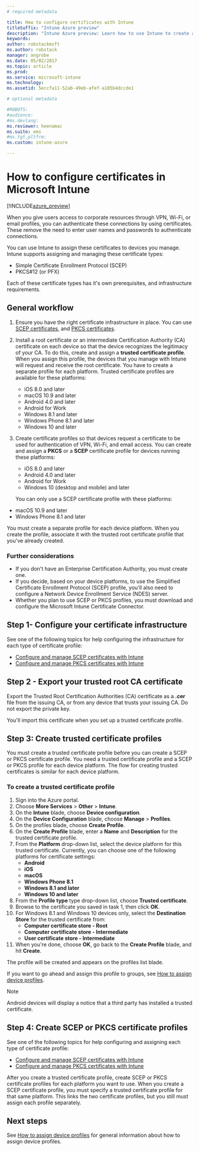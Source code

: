 ```yaml
---
# required metadata

title: How to configure certificates with IntunetitleSuffix: "Intune Azure preview"
description: "Intune Azure preview: Learn how to use Intune to create and assign certificates that help you secure Wi-Fi, VPN, and other connections."
keywords:
author: robstackmsft
ms.author: robstack
manager: angrobe
ms.date: 05/02/2017
ms.topic: article
ms.prod:
ms.service: microsoft-intune
ms.technology:
ms.assetid: 5eccfa11-52ab-49eb-afef-a185b4dccde1

# optional metadata

#ROBOTS:
#audience:
#ms.devlang:
ms.reviewer: heenamac
ms.suite: ems
#ms.tgt_pltfrm:
ms.custom: intune-azure

---
```


# How to configure certificates in Microsoft Intune

[!INCLUDE[azure_preview](../includes/azure_preview.md)]

When you give users access to corporate resources through VPN, Wi-Fi, or email profiles, you can authenticate these connections by using certificates. These remove the need to enter user names and passwords to authenticate connections.

You can use Intune to assign these certificates to devices you manage. Intune supports assigning and managing these certificate types:

- Simple Certificate Enrollment Protocol (SCEP)
- PKCS#12 (or PFX)

Each of these certificate types has it's own prerequisites, and infrastructure requirements.

## General workflow

1. Ensure you have the right certificate infrastructure in place. You can use [SCEP certificates](configure-certificate-infrastructure-for-scep.md), and [PKCS certificates](configure-certificate-infrastructure-for-pfx.md).
2. Install a root certificate or an intermediate Certification Authority (CA) certificate on each device so that the device recognizes the legitimacy of your CA. To do this, create and assign a **trusted certificate profile**. When you assign this profile, the devices that you manage with Intune will request and receive the root certificate. You have to create a separate profile for each platform. Trusted certificate profiles are available for these platforms:
	- iOS 8.0 and later
	- macOS 10.9 and later
	- Android 4.0 and later
	- Android for Work
	- Windows 8.1 and later
	- Windows Phone 8.1 and later
	- Windows 10 and later
3. Create certificate profiles so that devices request a certificate to be used for authentication of VPN, Wi-Fi, and email access. You can create and assign a **PKCS** or a **SCEP** certificate profile for devices running these platforms:
	- iOS 8.0 and later
	- Android 4.0 and later
	- Android for Work
	- Windows 10 (desktop and mobile) and later

	You can only use a SCEP certificate profile with these platforms:

- 	macOS 10.9 and later
- 	Windows Phone 8.1 and later

You must create a separate profile for each device platform. When you create the profile, associate it with the trusted root certificate profile that you've already created.

### Further considerations

- If you don't have an Enterprise Certification Authority, you must create one.
- If you decide, based on your device platforms, to use the Simplified Certificate Enrollment Protocol (SCEP) profile, you'll also need to configure a Network Device Enrollment Service (NDES) server.
- Whether you plan to use SCEP or PKCS profiles, you must download and configure the Microsoft Intune Certificate Connector.


## Step 1- Configure your certificate infrastructure

See one of the following topics for help configuring the infrastructure for each type of certificate profile:

- [Configure and manage SCEP certificates with Intune](/intune-azure/configure-devices/configure-certificate-infrastructure-for-scep)
- [Configure and manage PKCS certificates with Intune](/intune-azure/configure-devices/configure-certificate-infrastructure-for-pfx)


## Step 2 - Export your trusted root CA certificate

Export the Trusted Root Certification Authorities (CA) certificate as a **.cer** file from the issuing CA, or from any device that trusts your issuing CA. Do not export the private key.

You'll import this certificate when you set up a trusted certificate profile.

## Step 3: Create trusted certificate profiles
You must create a trusted certificate profile before you can create a SCEP or PKCS certificate profile. You need a trusted certificate profile and a SCEP or PKCS profile for each device platform. The flow for creating trusted certificates is similar for each device platform.

### To create a trusted certificate profile

1. Sign into the Azure portal.
2. Choose **More Services** > **Other** > **Intune**.
3. On the **Intune** blade, choose **Device configuration**.
2. On the **Device Configuration** blade, choose **Manage** > **Profiles**.
3. On the profiles blade, choose **Create Profile**.
4. On the **Create Profile** blade, enter a **Name** and **Description** for the trusted certificate profile.
5. From the **Platform** drop-down list, select the device platform for this trusted certificate. Currently, you can choose one of the following platforms for certificate settings:
	- **Android**
	- **iOS**
	- **macOS**
	- **Windows Phone 8.1**
	- **Windows 8.1 and later**
	- **Windows 10 and later**
6. From the **Profile type** type drop-down list, choose **Trusted certificate**.
7. Browse to the certificate you saved in task 1, then click **OK**.
8. For Windows 8.1 and Windows 10 devices only, select the **Destination Store** for the trusted certificate from:
	- **Computer certificate store - Root**
	- **Computer certificate store - Intermediate**
	- **User certificate store - Intermediate**
8. When you're done, choose **OK**, go back to the **Create Profile** blade, and hit **Create**.

The profile will be created and appears on the profiles list blade.

If you want to go ahead and assign this profile to groups, see [How to assign device profiles](how-to-assign-device-profiles.md).


> [!Note]
> Android devices will display a notice that a third party has installed a trusted certificate.

## Step 4: Create SCEP or PKCS certificate profiles

See one of the following topics for help configuring and assigning each type of certificate profile:

- [Configure and manage SCEP certificates with Intune](/intune-azure/configure-devices/configure-certificate-infrastructure-for-scep)
- [Configure and manage PKCS certificates with Intune](/intune-azure/configure-devices/configure-certificate-infrastructure-for-pfx)

After you create a trusted certificate profile, create SCEP or PKCS certificate profiles for each platform you want to use. When you create a SCEP certificate profile, you must specify a trusted certificate profile for that same platform. This links the two certificate profiles, but you still must assign each profile separately.


## Next steps
See [How to assign device profiles](how-to-assign-device-profiles.md) for general information about how to assign device profiles.
